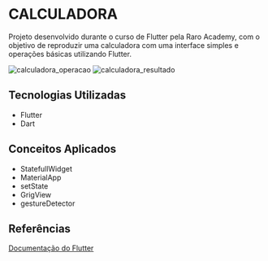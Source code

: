 # CALCULADORA

Projeto desenvolvido durante o curso de Flutter pela Raro Academy, com o objetivo de reproduzir uma calculadora com uma interface simples e operações básicas utilizando Flutter.

![calculadora_operacao](https://user-images.githubusercontent.com/19718447/123571548-d5677b00-d7a0-11eb-81ed-f93cf5f52f39.png)    ![calculadora_resultado](https://user-images.githubusercontent.com/19718447/123571550-d7c9d500-d7a0-11eb-852e-cfea547ce2ec.png)

## Tecnologias Utilizadas

* Flutter
* Dart

## Conceitos Aplicados

* StatefullWidget
* MaterialApp
* setState
* GrigView
* gestureDetector

## Referências

[Documentação do Flutter](https://flutter.dev/docs)

